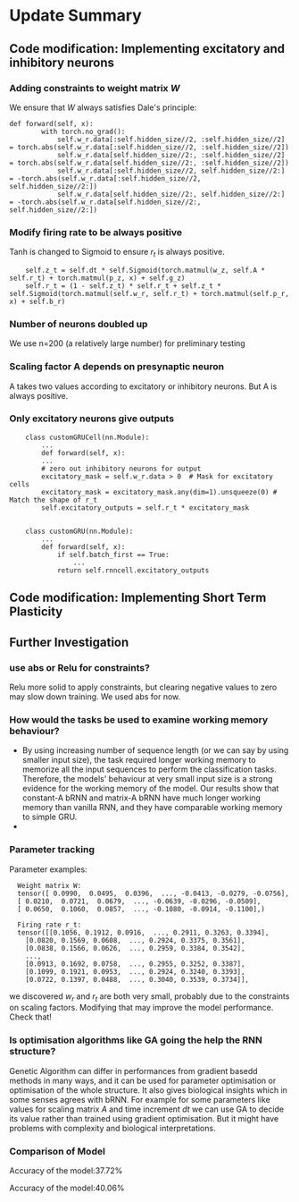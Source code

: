 # Update Summary
## Code modification: Implementing excitatory and inhibitory neurons
### Adding constraints to weight matrix $W$
We ensure that $W$ always satisfies Dale's principle:

    def forward(self, x):        
            with torch.no_grad():
                self.w_r.data[:self.hidden_size//2, :self.hidden_size//2] = torch.abs(self.w_r.data[:self.hidden_size//2, :self.hidden_size//2])
                self.w_r.data[self.hidden_size//2:, :self.hidden_size//2] = torch.abs(self.w_r.data[self.hidden_size//2:, :self.hidden_size//2])
                self.w_r.data[:self.hidden_size//2, self.hidden_size//2:] = -torch.abs(self.w_r.data[:self.hidden_size//2, self.hidden_size//2:])
                self.w_r.data[self.hidden_size//2:, self.hidden_size//2:] = -torch.abs(self.w_r.data[self.hidden_size//2:, self.hidden_size//2:])

### Modify firing rate to be always positive
Tanh is changed to Sigmoid to ensure $r_t$ is always positive.

        self.z_t = self.dt * self.Sigmoid(torch.matmul(w_z, self.A * self.r_t) + torch.matmul(p_z, x) + self.g_z)
        self.r_t = (1 - self.z_t) * self.r_t + self.z_t * self.Sigmoid(torch.matmul(self.w_r, self.r_t) + torch.matmul(self.p_r, x) + self.b_r)

### Number of neurons doubled up
We use n=200 (a relatively large number) for preliminary testing

### Scaling factor A depends on presynaptic neuron
A takes two values according to excitatory or inhibitory neurons. But A is always positive.

### Only excitatory neurons give outputs

        class customGRUCell(nn.Module):
            ...
            def forward(self, x): 
            ...
            # zero out inhibitory neurons for output
            excitatory_mask = self.w_r.data > 0  # Mask for excitatory cells
            excitatory_mask = excitatory_mask.any(dim=1).unsqueeze(0) # Match the shape of r_t
            self.excitatory_outputs = self.r_t * excitatory_mask


        class customGRU(nn.Module):
            ...
            def forward(self, x):
                if self.batch_first == True:
                    ...
                return self.rnncell.excitatory_outputs   
        
## Code modification: Implementing Short Term Plasticity

## Further Investigation
### use abs or Relu for constraints?
Relu more solid to apply constraints, but clearing negative values to zero may slow down training.
We used abs for now.

### How would the tasks be used to examine working memory behaviour?
- By using increasing number of sequence length (or we can say by using smaller input size), the task required longer working memory to memorize all the input sequences to perform the classification tasks. Therefore, the models' behaviour at very small input size is a strong evidence for the working memory of the model. Our results show that constant-A bRNN and matrix-A bRNN have much longer working memory than vanilla RNN, and they have comparable working memory to simple GRU.
- 



### Parameter tracking
Parameter examples:

      Weight matrix W:
      tensor([ 0.0990,  0.0495,  0.0396,  ..., -0.0413, -0.0279, -0.0756],
      [ 0.0210,  0.0721,  0.0679,  ..., -0.0639, -0.0296, -0.0509],
      [ 0.0650,  0.1060,  0.0857,  ..., -0.1080, -0.0914, -0.1100],)

      Firing rate r_t:
      tensor([[0.1056, 0.1912, 0.0916,  ..., 0.2911, 0.3263, 0.3394],
        [0.0820, 0.1569, 0.0608,  ..., 0.2924, 0.3375, 0.3561],
        [0.0838, 0.1566, 0.0626,  ..., 0.2959, 0.3384, 0.3542],
        ...,
        [0.0913, 0.1692, 0.0758,  ..., 0.2955, 0.3252, 0.3387],
        [0.1099, 0.1921, 0.0953,  ..., 0.2924, 0.3240, 0.3393],
        [0.0722, 0.1397, 0.0488,  ..., 0.3040, 0.3539, 0.3734]],

we discovered $w_r$ and $r_t$ are both very small, probably due to the constraints on scaling factors. Modifying that may improve the model performance. Check that!

### Is optimisation algorithms like GA going the help the RNN structure?
Genetic Algorithm can differ in performances from gradient basedd methods in many ways, and it can be used for parameter optimisation or optimisation of the whole structure. It also gives biological insights which in some senses 
agrees with bRNN. For example for some parameters like values for scaling matrix $A$ and time increment $dt$ we can use GA to decide its value rather than trained using gradient optimisation. But it might have problems with complexity and 
biological interpretations.


### Comparison of Model
Accuracy of the model:37.72%

Accuracy of the model:40.06%
